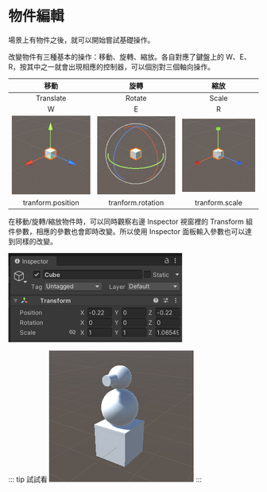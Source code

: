 # 物件編輯
場景上有物件之後，就可以開始嘗試基礎操作。

改變物件有三種基本的操作：移動、旋轉、縮放。各自對應了鍵盤上的 W、E、R，按其中之一就會出現相應的控制器，可以個別對三個軸向操作。

|移動|旋轉|縮放|
|:---:|:---:|:---:|
|Translate|Rotate|Scale|
|W|E|R|
|![move](./move.jpg)|![rotate](./rotate.jpg)|![scale](./scale.jpg)
|tranform.position|tranform.rotation|tranform.scale|

在移動/旋轉/縮放物件時，可以同時觀察右邊 Inspector 視窗裡的 Transform 組件參數，相應的參數也會即時改變。所以使用 Inspector 面板輸入參數也可以達到同樣的改變。

![inspector](./inspector.png)

::: tip 試試看
![try-01](./try-01.png)
:::